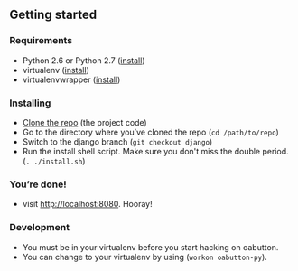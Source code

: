 ## Getting started

### Requirements

 * Python 2.6 or Python 2.7 ([install](http://www.python.org/getit/))
 * virtualenv ([install](https://pypi.python.org/pypi/virtualenv))
 * virtualenvwrapper ([install](http://virtualenvwrapper.readthedocs.org/en/latest/))

### Installing

 * [Clone the repo](https://github.com/OAButton/server.git) (the project code)
 * Go to the directory where you’ve cloned the repo (`cd /path/to/repo`)
 * Switch to the django branch (`git checkout django`)
 * Run the install shell script. Make sure you don't miss the double
   period.   (`. ./install.sh`)


### You’re done!

 * visit <http://localhost:8080>. Hooray!


### Development

 * You must be in your virtualenv before you start hacking on oabutton.  
 * You can change to your virtualenv by using (`workon oabutton-py`).
